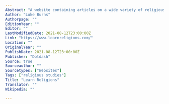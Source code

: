 ```yaml
---
Abstract: "A website containing articles on a wide variety of religious themes and topics, written for a popular audience - material is often presented using an insider perspective."
Author: "Luke Burns"
Authorpage: ""
EditionYear: ""
Editor: ""
LastModifiedDate: 2021-08-12T23:00:00Z
Link: "https://www.learnreligions.com/"
Location: ""
OriginalYear: ""
PublishDate: 2021-08-12T23:00:00Z
Publisher: "Dotdash"
Source: true
Sourceauthor: ""
Sourcetypes: ["Websites"]
Tags: ["religious studies"]
Title: "Learn Religions"
Translator: ""
Wikipedia: ""

---
```

